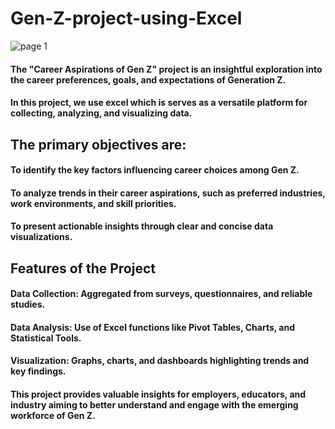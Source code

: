 # Gen-Z-project-using-Excel


![page 1](https://github.com/user-attachments/assets/1dc3e76e-4b0e-4806-a3f0-5b5f90a21168)

#### The "Career Aspirations of Gen Z" project is an insightful exploration into the career preferences, goals, and expectations of Generation Z.

#### In this project,  we use excel which is serves as a versatile platform for collecting, analyzing, and visualizing data. 

## The primary objectives are:

#### To identify the key factors influencing career choices among Gen Z.
#### To analyze trends in their career aspirations, such as preferred industries, work environments, and skill priorities.
#### To present actionable insights through clear and concise data visualizations.

## Features of the Project

#### Data Collection: Aggregated from surveys, questionnaires, and reliable studies.
#### Data Analysis: Use of Excel functions like Pivot Tables, Charts, and Statistical Tools.
#### Visualization: Graphs, charts, and dashboards highlighting trends and key findings.
#### This project provides valuable insights for employers, educators, and industry aiming to better understand and engage with the emerging workforce of Gen Z.



